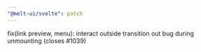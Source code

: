 ```yaml
---
"@melt-ui/svelte": patch
---
```


fix(link preview, menu): interact outside transition out bug during unmounting (closes #1039)
